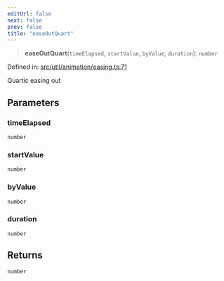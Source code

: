 ```yaml
---
editUrl: false
next: false
prev: false
title: "easeOutQuart"
---
```


> **easeOutQuart**(`timeElapsed`, `startValue`, `byValue`, `duration`): `number`

Defined in: [src/util/animation/easing.ts:71](https://github.com/fabricjs/fabric.js/blob/8748628df7e9de00ba77413bfc3ad9e9fe9d4f30/src/util/animation/easing.ts#L71)

Quartic easing out

## Parameters

### timeElapsed

`number`

### startValue

`number`

### byValue

`number`

### duration

`number`

## Returns

`number`
